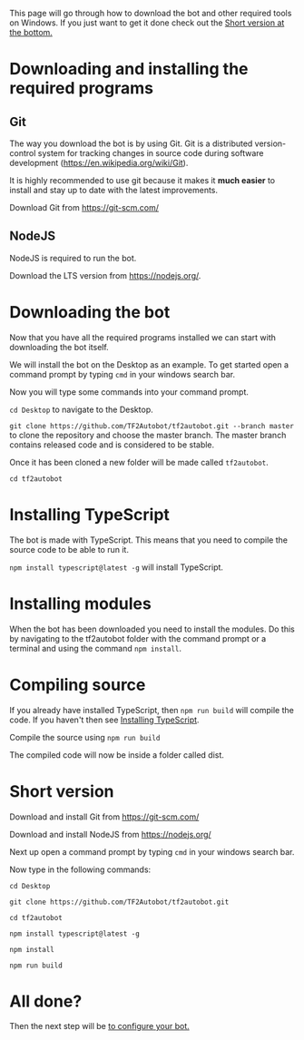 This page will go through how to download the bot and other required tools on Windows.
If you just want to get it done check out the [Short version at the bottom.](#short-version)
# Downloading and installing the required programs

## Git

The way you download the bot is by using Git.
Git is a distributed version-control system for tracking changes in source code during software development (https://en.wikipedia.org/wiki/Git).

It is highly recommended to use git because it makes it **much easier** to install and stay up to date with the latest improvements.

Download Git from https://git-scm.com/

## NodeJS
NodeJS is required to run the bot. 

Download the LTS version from https://nodejs.org/.


# Downloading the bot
Now that you have all the required programs installed we can start with downloading the bot itself.

We will install the bot on the Desktop as an example.
To get started open a command prompt by typing `cmd` in your windows search bar.

Now you will type some commands into your command prompt.

`cd Desktop` to navigate to the Desktop.

`git clone https://github.com/TF2Autobot/tf2autobot.git --branch master` to clone the repository and choose the master branch. The master branch contains released code and is considered to be stable.

Once it has been cloned a new folder will be made called `tf2autobot`.

`cd tf2autobot`

# Installing TypeScript

The bot is made with TypeScript. This means that you need to compile the source code to be able to run it.

`npm install typescript@latest -g` will install TypeScript.

# Installing modules

When the bot has been downloaded you need to install the modules. Do this by navigating to the tf2autobot folder with the command prompt or a terminal and using the command `npm install`.

# Compiling source

If you already have installed TypeScript, then `npm run build` will compile the code. If you haven't then see [Installing TypeScript](https://github.com/TF2Autobot/tf2autobot/wiki/Downloading-the-bot-on-Windows#installing-typescript).

Compile the source using `npm run build`

The compiled code will now be inside a folder called dist.

# Short version
Download and install Git from https://git-scm.com/

Download and install NodeJS from https://nodejs.org/

Next up open a command prompt by typing `cmd` in your windows search bar.

Now type in the following commands:

`cd Desktop`

`git clone https://github.com/TF2Autobot/tf2autobot.git`

`cd tf2autobot`

`npm install typescript@latest -g`

`npm install`

`npm run build`

# All done?

Then the next step will be [to configure your bot.](https://github.com/TF2Autobot/tf2autobot/wiki/Introduction---Configuring-the-bot)
